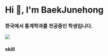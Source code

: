 <h1 align="left">Hi 👋, I'm BaekJunehong</h1>
<h3 align="left">한국에서 통계학과를 전공중인 학생입니다.</h3>

<img src="https://capsule-render.vercel.app/api?type=wave&color=auto&height=300&section=header&text=capsule%20render&fontSize=90" />

<h3 align="left">skill</h3>
<p align="left"><img src="https://img.shields.io/badge/TypeScript-3178C6?style=flat&logo=TypeScript&logoColor=white"/>
</p>
